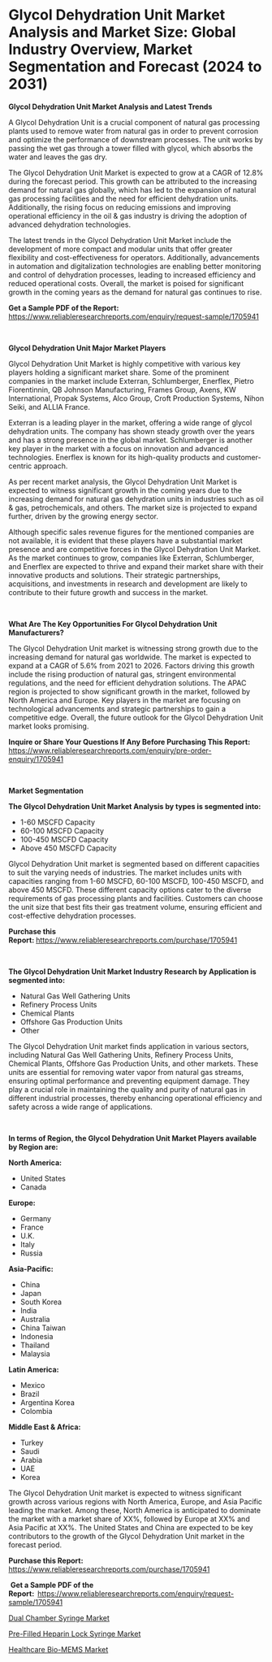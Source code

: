 <p><h1>Glycol Dehydration Unit Market Analysis and Market Size: Global Industry Overview, Market Segmentation and Forecast (2024 to 2031)</h1></p><p><strong>Glycol Dehydration Unit Market Analysis and Latest Trends</strong></p>
<p><p>A Glycol Dehydration Unit is a crucial component of natural gas processing plants used to remove water from natural gas in order to prevent corrosion and optimize the performance of downstream processes. The unit works by passing the wet gas through a tower filled with glycol, which absorbs the water and leaves the gas dry.</p><p>The Glycol Dehydration Unit Market is expected to grow at a CAGR of 12.8% during the forecast period. This growth can be attributed to the increasing demand for natural gas globally, which has led to the expansion of natural gas processing facilities and the need for efficient dehydration units. Additionally, the rising focus on reducing emissions and improving operational efficiency in the oil & gas industry is driving the adoption of advanced dehydration technologies.</p><p>The latest trends in the Glycol Dehydration Unit Market include the development of more compact and modular units that offer greater flexibility and cost-effectiveness for operators. Additionally, advancements in automation and digitalization technologies are enabling better monitoring and control of dehydration processes, leading to increased efficiency and reduced operational costs. Overall, the market is poised for significant growth in the coming years as the demand for natural gas continues to rise.</p></p>
<p><strong>Get a Sample PDF of the Report:&nbsp;</strong> <a href="https://www.reliableresearchreports.com/enquiry/request-sample/1705941">https://www.reliableresearchreports.com/enquiry/request-sample/1705941</a></p>
<p>&nbsp;</p>
<p><strong>Glycol Dehydration Unit Major Market Players</strong></p>
<p><p>Glycol Dehydration Unit Market is highly competitive with various key players holding a significant market share. Some of the prominent companies in the market include Exterran, Schlumberger, Enerflex, Pietro Fiorentinnin, QB Johnson Manufacturing, Frames Group, Axens, KW International, Propak Systems, Alco Group, Croft Production Systems, Nihon Seiki, and ALLIA France.</p><p>Exterran is a leading player in the market, offering a wide range of glycol dehydration units. The company has shown steady growth over the years and has a strong presence in the global market. Schlumberger is another key player in the market with a focus on innovation and advanced technologies. Enerflex is known for its high-quality products and customer-centric approach. </p><p>As per recent market analysis, the Glycol Dehydration Unit Market is expected to witness significant growth in the coming years due to the increasing demand for natural gas dehydration units in industries such as oil & gas, petrochemicals, and others. The market size is projected to expand further, driven by the growing energy sector.</p><p>Although specific sales revenue figures for the mentioned companies are not available, it is evident that these players have a substantial market presence and are competitive forces in the Glycol Dehydration Unit Market. As the market continues to grow, companies like Exterran, Schlumberger, and Enerflex are expected to thrive and expand their market share with their innovative products and solutions. Their strategic partnerships, acquisitions, and investments in research and development are likely to contribute to their future growth and success in the market.</p></p>
<p>&nbsp;</p>
<p><strong>What Are The Key Opportunities For Glycol Dehydration Unit Manufacturers?</strong></p>
<p><p>The Glycol Dehydration Unit market is witnessing strong growth due to the increasing demand for natural gas worldwide. The market is expected to expand at a CAGR of 5.6% from 2021 to 2026. Factors driving this growth include the rising production of natural gas, stringent environmental regulations, and the need for efficient dehydration solutions. The APAC region is projected to show significant growth in the market, followed by North America and Europe. Key players in the market are focusing on technological advancements and strategic partnerships to gain a competitive edge. Overall, the future outlook for the Glycol Dehydration Unit market looks promising.</p></p>
<p><strong>Inquire or Share Your Questions If Any Before Purchasing This Report:</strong> <a href="https://www.reliableresearchreports.com/enquiry/pre-order-enquiry/1705941">https://www.reliableresearchreports.com/enquiry/pre-order-enquiry/1705941</a></p>
<p>&nbsp;</p>
<p><strong>Market Segmentation</strong></p>
<p><strong>The Glycol Dehydration Unit Market Analysis by types is segmented into:</strong></p>
<p><ul><li>1-60 MSCFD Capacity</li><li>60-100 MSCFD Capacity</li><li>100-450 MSCFD Capacity</li><li>Above 450 MSCFD Capacity</li></ul></p>
<p><p>Glycol Dehydration Unit market is segmented based on different capacities to suit the varying needs of industries. The market includes units with capacities ranging from 1-60 MSCFD, 60-100 MSCFD, 100-450 MSCFD, and above 450 MSCFD. These different capacity options cater to the diverse requirements of gas processing plants and facilities. Customers can choose the unit size that best fits their gas treatment volume, ensuring efficient and cost-effective dehydration processes.</p></p>
<p><strong>Purchase this Report:&nbsp;</strong><a href="https://www.reliableresearchreports.com/purchase/1705941">https://www.reliableresearchreports.com/purchase/1705941</a></p>
<p>&nbsp;</p>
<p><strong>The Glycol Dehydration Unit Market Industry Research by Application is segmented into:</strong></p>
<p><ul><li>Natural Gas Well Gathering Units</li><li>Refinery Process Units</li><li>Chemical Plants</li><li>Offshore Gas Production Units</li><li>Other</li></ul></p>
<p><p>The Glycol Dehydration Unit market finds application in various sectors, including Natural Gas Well Gathering Units, Refinery Process Units, Chemical Plants, Offshore Gas Production Units, and other markets. These units are essential for removing water vapor from natural gas streams, ensuring optimal performance and preventing equipment damage. They play a crucial role in maintaining the quality and purity of natural gas in different industrial processes, thereby enhancing operational efficiency and safety across a wide range of applications.</p></p>
<p>&nbsp;</p>
<p><strong>In terms of Region, the Glycol Dehydration Unit Market Players available by Region are:</strong></p>
<p>
    <p> <strong> North America: </strong>
        <ul>
            <li>United States</li>
            <li>Canada</li>
        </ul>
        </p> 
    <p> <strong> Europe: </strong>
        <ul>
            <li>Germany</li>
            <li>France</li>
            <li>U.K.</li>
            <li>Italy</li>
            <li>Russia</li>
        </ul>
        </p> 
    <p> <strong> Asia-Pacific: </strong>
        <ul>
            <li>China</li>
            <li>Japan</li>
            <li>South Korea</li>
            <li>India</li>
            <li>Australia</li>
            <li>China Taiwan</li>
            <li>Indonesia</li>
            <li>Thailand</li>
            <li>Malaysia</li>
        </ul>
        </p> 
    <p> <strong> Latin America: </strong>
        <ul>
            <li>Mexico</li>
            <li>Brazil</li>
            <li>Argentina Korea</li>
            <li>Colombia</li>
        </ul>
        </p> 
    <p> <strong> Middle East & Africa: </strong>
        <ul>
            <li>Turkey</li>
            <li>Saudi</li>
            <li>Arabia</li>
            <li>UAE</li>
            <li>Korea</li>
        </ul>
    </p>
    </p>
<p><p>The Glycol Dehydration Unit market is expected to witness significant growth across various regions with North America, Europe, and Asia Pacific leading the market. Among these, North America is anticipated to dominate the market with a market share of XX%, followed by Europe at XX% and Asia Pacific at XX%. The United States and China are expected to be key contributors to the growth of the Glycol Dehydration Unit market in the forecast period.</p></p>
<p><strong>Purchase this Report: </strong><a href="https://www.reliableresearchreports.com/purchase/1705941">https://www.reliableresearchreports.com/purchase/1705941</a></p>
<p>&nbsp;<strong>Get a Sample PDF of the Report:&nbsp;&nbsp;</strong><a href="https://www.reliableresearchreports.com/enquiry/request-sample/1705941">https://www.reliableresearchreports.com/enquiry/request-sample/1705941</a></p>
<p><strong></strong></p>
<p><p><a href="https://view.publitas.com/reportprime-1/dual-chamber-syringe-market-size-furnishes-valuable-information-encompassing-market-share-market-trends-and-projections-spanning-from-2023-to-2030/">Dual Chamber Syringe Market</a></p><p><a href="https://view.publitas.com/reportprime-1/pre-filled-heparin-lock-syringe-market-size-growth-outlook-from-2023-to-2030-projecting-at-markets-trends-analysis-by-application-regional-outlook-and-revenue/">Pre-Filled Heparin Lock Syringe Market</a></p><p><a href="https://view.publitas.com/reportprime-1/healthcare-bio-mems-market-size-market-trends-and-growth-outlook-forecasted-for-period-from-2023-to-2030/">Healthcare Bio-MEMS Market</a></p></p>